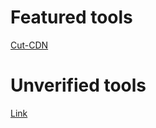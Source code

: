 # Featured tools
[Cut-CDN](https://github.com/ImAyrix/cut-cdn/)

# Unverified tools
[Link](https://google.com)
